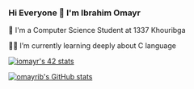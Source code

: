 ### Hi Everyone 👋 I'm Ibrahim Omayr

🏫 I'm a Computer Science Student at 1337 Khouribga

👨‍💻 I’m currently learning deeply about C language


[![iomayr's 42 stats](https://badge.mediaplus.ma/greenbinary/iomayr)](https://github.com/oakoudad/badge42)

<a href="http://www.github.com/omayrib"><img src="https://github-readme-stats.vercel.app/api?username=omayrib&show_icons=true&hide=&count_private=true&title_color=0891b2&text_color=ffffff&icon_color=0891b2&bg_color=1c1917&hide_border=true&show_icons=true" alt="omayrib's GitHub stats" /></a>
